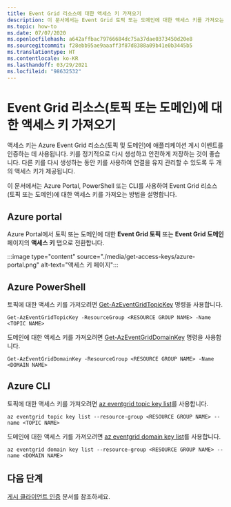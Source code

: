 ```yaml
---
title: Event Grid 리소스에 대한 액세스 키 가져오기
description: 이 문서에서는 Event Grid 토픽 또는 도메인에 대한 액세스 키를 가져오는 방법을 설명합니다.
ms.topic: how-to
ms.date: 07/07/2020
ms.openlocfilehash: a642affbac79766684dc75a37dae0373450d20e8
ms.sourcegitcommit: f28ebb95ae9aaaff3f87d8388a09b41e0b3445b5
ms.translationtype: HT
ms.contentlocale: ko-KR
ms.lasthandoff: 03/29/2021
ms.locfileid: "98632532"
---
```

# <a name="get-access-keys-for-event-grid-resources-topics-or-domains"></a>Event Grid 리소스(토픽 또는 도메인)에 대한 액세스 키 가져오기
액세스 키는 Azure Event Grid 리소스(토픽 및 도메인)에 애플리케이션 게시 이벤트를 인증하는 데 사용됩니다. 키를 정기적으로 다시 생성하고 안전하게 저장하는 것이 좋습니다. 다른 키를 다시 생성하는 동안 키를 사용하여 연결을 유지 관리할 수 있도록 두 개의 액세스 키가 제공됩니다.

이 문서에서는 Azure Portal, PowerShell 또는 CLI를 사용하여 Event Grid 리소스(토픽 또는 도메인)에 대한 액세스 키를 가져오는 방법을 설명합니다. 

## <a name="azure-portal"></a>Azure portal
Azure Portal에서 토픽 또는 도메인에 대한 **Event Grid 토픽** 또는 **Event Grid 도메인** 페이지의 **액세스 키** 탭으로 전환합니다.  

:::image type="content" source="./media/get-access-keys/azure-portal.png" alt-text="액세스 키 페이지":::

## <a name="azure-powershell"></a>Azure PowerShell
토픽에 대한 액세스 키를 가져오려면 [Get-AzEventGridTopicKey](/powershell/module/az.eventgrid/get-azeventgridtopickey) 명령을 사용합니다. 

```azurepowershell-interactive
Get-AzEventGridTopicKey -ResourceGroup <RESOURCE GROUP NAME> -Name <TOPIC NAME>
```

도메인에 대한 액세스 키를 가져오려면 [Get-AzEventGridDomainKey](/powershell/module/az.eventgrid/get-azeventgriddomainkey) 명령을 사용합니다. 

```azurepowershell-interactive
Get-AzEventGridDomainKey -ResourceGroup <RESOURCE GROUP NAME> -Name <DOMAIN NAME>
```

## <a name="azure-cli"></a>Azure CLI
토픽에 대한 액세스 키를 가져오려면 [az eventgrid topic key list](/cli/azure/eventgrid/topic/key#az-eventgrid-topic-key-list)를 사용합니다. 

```azurecli-interactive
az eventgrid topic key list --resource-group <RESOURCE GROUP NAME> --name <TOPIC NAME>
```

도메인에 대한 액세스 키를 가져오려면 [az eventgrid domain key list](/cli/azure/eventgrid/domain/key#az-eventgrid-domain-key-list)를 사용합니다. 

```azurecli-interactive
az eventgrid domain key list --resource-group <RESOURCE GROUP NAME> --name <DOMAIN NAME>
```

## <a name="next-steps"></a>다음 단계
[게시 클라이언트 인증](security-authenticate-publishing-clients.md) 문서를 참조하세요. 
